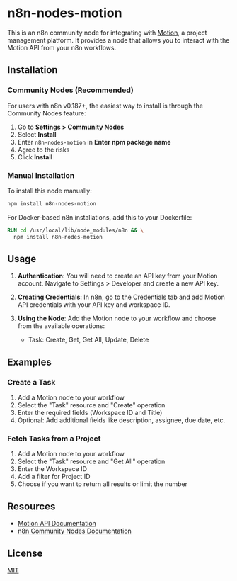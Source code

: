 # n8n-nodes-motion

This is an n8n community node for integrating with [Motion](https://www.usemotion.com/), a project management platform. It provides a node that allows you to interact with the Motion API from your n8n workflows.

## Installation

### Community Nodes (Recommended)

For users with n8n v0.187+, the easiest way to install is through the Community Nodes feature:

1. Go to **Settings > Community Nodes**
2. Select **Install**
3. Enter `n8n-nodes-motion` in **Enter npm package name**
4. Agree to the risks
5. Click **Install**

### Manual Installation

To install this node manually:

```bash
npm install n8n-nodes-motion
```

For Docker-based n8n installations, add this to your Dockerfile:

```dockerfile
RUN cd /usr/local/lib/node_modules/n8n && \
  npm install n8n-nodes-motion
```

## Usage

1. **Authentication**: You will need to create an API key from your Motion account. Navigate to Settings > Developer and create a new API key.

2. **Creating Credentials**: In n8n, go to the Credentials tab and add Motion API credentials with your API key and workspace ID.

3. **Using the Node**: Add the Motion node to your workflow and choose from the available operations:
   - Task: Create, Get, Get All, Update, Delete

## Examples

### Create a Task

1. Add a Motion node to your workflow
2. Select the "Task" resource and "Create" operation
3. Enter the required fields (Workspace ID and Title)
4. Optional: Add additional fields like description, assignee, due date, etc.

### Fetch Tasks from a Project

1. Add a Motion node to your workflow
2. Select the "Task" resource and "Get All" operation
3. Enter the Workspace ID
4. Add a filter for Project ID
5. Choose if you want to return all results or limit the number

## Resources

- [Motion API Documentation](https://developer.usemotion.com/docs)
- [n8n Community Nodes Documentation](https://docs.n8n.io/integrations/community-nodes/)

## License

[MIT](LICENSE.md) 